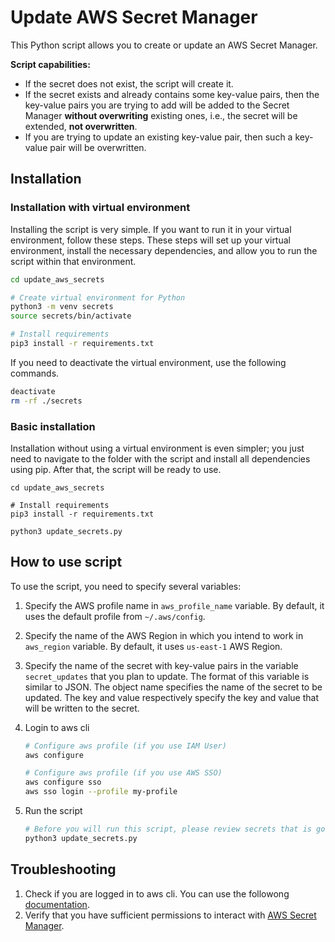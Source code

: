 # Update AWS Secret Manager

This Python script allows you to create or update an AWS Secret Manager.

**Script capabilities:**

- If the secret does not exist, the script will create it.
- If the secret exists and already contains some key-value pairs, then the key-value pairs you are trying to add will be added to the Secret Manager **without overwriting** existing ones, i.e., the secret will be extended, **not overwritten**.
- If you are trying to update an existing key-value pair, then such a key-value pair will be overwritten.

## Installation

### Installation with virtual environment

Installing the script is very simple. If you want to run it in your virtual environment, follow these steps. These steps will set up your virtual environment, install the necessary dependencies, and allow you to run the script within that environment.

```bash
cd update_aws_secrets

# Create virtual environment for Python
python3 -m venv secrets
source secrets/bin/activate

# Install requirements
pip3 install -r requirements.txt
```

If you need to deactivate the virtual environment, use the following commands.

```bash
deactivate
rm -rf ./secrets
```

### Basic installation

Installation without using a virtual environment is even simpler; you just need to navigate to the folder with the script and install all dependencies using pip. After that, the script will be ready to use.

```
cd update_aws_secrets

# Install requirements
pip3 install -r requirements.txt

python3 update_secrets.py
```

## How to use script

To use the script, you need to specify several variables:

1. Specify the AWS profile name in `aws_profile_name` variable. By default, it uses the default profile from `~/.aws/config`.
2. Specify the name of the AWS Region in which you intend to work in `aws_region` variable. By default, it uses `us-east-1` AWS Region.
3. Specify the name of the secret with key-value pairs in the variable `secret_updates` that you plan to update. The format of this variable is similar to JSON. The object name specifies the name of the secret to be updated. The key and value respectively specify the key and value that will be written to the secret.
4. Login to aws cli

   ```bash
   # Configure aws profile (if you use IAM User)
   aws configure

   # Configure aws profile (if you use AWS SSO)
   aws configure sso
   aws sso login --profile my-profile
   ```

5. Run the script

   ```bash
   # Before you will run this script, please review secrets that is going to create/update
   python3 update_secrets.py
   ```

## Troubleshooting

1. Check if you are logged in to aws cli. You can use the followong [documentation](https://docs.aws.amazon.com/cli/latest/userguide/cli-chap-configure.html "documentation").
2. Verify that you have sufficient permissions to interact with [AWS Secret Manager](https://docs.aws.amazon.com/secretsmanager/latest/userguide/auth-and-access.html "AWS Secret Manager").
